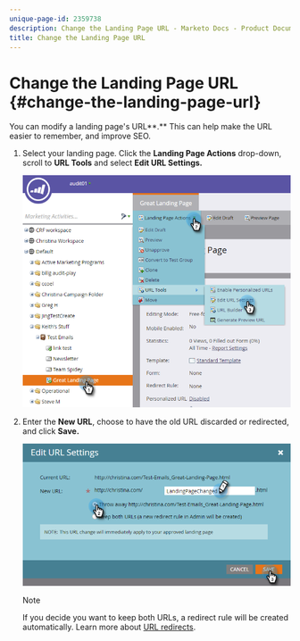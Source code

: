 ```yaml
---
unique-page-id: 2359738
description: Change the Landing Page URL - Marketo Docs - Product Documentation
title: Change the Landing Page URL
---
```


# Change the Landing Page URL {#change-the-landing-page-url}

You can modify a landing page's URL**.** This can help make the URL easier to remember, and improve SEO.

1. Select your landing page. Click the **Landing Page Actions** drop-down, scroll to **URL Tools** and select **Edit URL Settings.**

   ![](assets/one.png)

1. Enter the **New URL**, choose to have the old URL discarded or redirected, and click **Save.**

   ![](assets/two.png)

   >[!NOTE]
   >
   >If you decide you want to keep both URLs, a redirect rule will be created automatically. Learn more about [URL redirects](http://docs.marketo.com/display/public/DOCS/Redirect+a+URL+Path).

